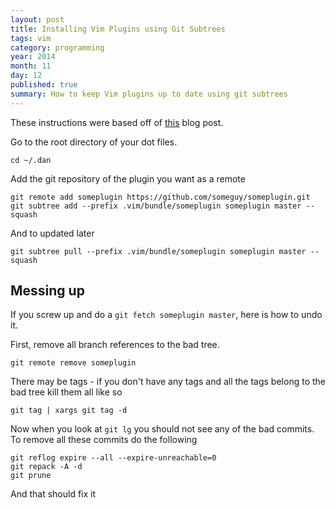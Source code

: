```yaml
---
layout: post
title: Installing Vim Plugins using Git Subtrees
tags: vim
category: programming
year: 2014
month: 11
day: 12
published: true
summary: How to keep Vim plugins up to date using git subtrees
---
```


These instructions were based off of [this](http://blogs.atlassian.com/2013/05/alternatives-to-git-submodule-git-subtree/) blog post.

Go to the root directory of your dot files.

```
cd ~/.dan
```

Add the git repository of the plugin you want as a remote

```
git remote add someplugin https://github.com/someguy/someplugin.git
git subtree add --prefix .vim/bundle/someplugin someplugin master --squash
```

And to updated later

```
git subtree pull --prefix .vim/bundle/someplugin someplugin master --squash
```



Messing up
----------

If you screw up and do a `git fetch someplugin master`, here is how to undo it.

First, remove all branch references to the bad tree.

```
git remote remove someplugin
```

There may be tags - if you don't have any tags and all the tags belong to the bad tree kill them all like so

```
git tag | xargs git tag -d
```

Now when you look at `git lg` you should not see any of the bad commits.
To remove all these commits do the following

```
git reflog expire --all --expire-unreachable=0
git repack -A -d
git prune
```

And that should fix it
